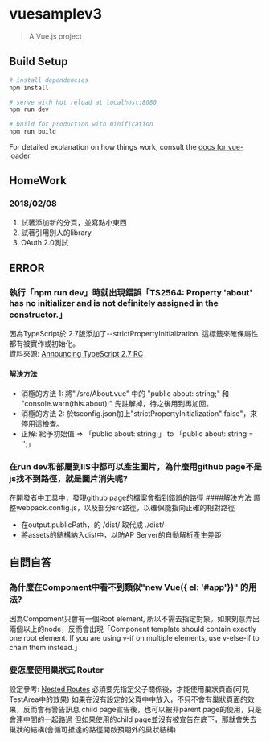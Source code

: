 # vuesamplev3

> A Vue.js project

## Build Setup

``` bash
# install dependencies
npm install

# serve with hot reload at localhost:8080
npm run dev

# build for production with minification
npm run build
```

For detailed explanation on how things work, consult the [docs for vue-loader](http://vuejs.github.io/vue-loader).
## HomeWork
### 2018/02/08
1. 試著添加新的分頁，並寫點小東西
2. 試著引用別人的library
3. OAuth 2.0測試

## ERROR
### 執行「npm run dev」時就出現錯誤「TS2564: Property 'about' has no initializer and is not definitely assigned in the constructor.」
因為TypeScript於 2.7版添加了--strictPropertyInitialization. 這標籤來確保屬性都有被實作或初始化。<br />
資料來源: [Announcing TypeScript 2.7 RC](https://blogs.msdn.microsoft.com/typescript/2018/01/17/announcing-typescript-2-7-rc/)
#### 解決方法
- 消極的方法 1: 將"./src/About.vue" 中的 "public about: string;" 和 "console.warn(this.about);" 先註解掉，待之後用到再加回。
- 消極的方法 2: 於tsconfig.json加上"strictPropertyInitialization":false"，來停用這檢查。
- 正解: 給予初始值 => 「public about: string;」 to 「public about: string = '';」

### 在run dev和部屬到IIS中都可以產生圖片，為什麼用github page不是js找不到路徑，就是圖片消失呢?
在開發者中工具中，發現github page的檔案會指到錯誤的路徑
####解決方法
調整webpack.config.js，以及部分src路徑，以確保能指向正確的相對路徑
- 在output.publicPath，的 /dist/ 取代成 ./dist/
- 將assets的結構納入dist中，以防AP Server的自動解析產生差距

## 自問自答
### 為什麼在Compoment中看不到類似"new Vue({  el: '#app'})" 的用法?
因為Compoment只會有一個Root element, 所以不需去指定對象。如果刻意弄出兩個以上的node，反而會出現「Component template should contain exactly one root element. If you are using v-if on multiple elements, use v-else-if to chain them instead.」

### 要怎麼使用巢狀式 Router
設定參考: [Nested Routes](https://router.vuejs.org/en/essentials/nested-routes.html)
必須要先指定父子關係後，才能使用巢狀頁面(可見TestArea中的效果)
如果在沒有設定<router-view/>的父頁中中放入<router-view/>，不只不會有巢狀頁面的效果，反而會有警告訊息
child page宣告後，也可以被非parent page的使用，只是會連中間的一起路過
但如果使用的child page並沒有被宣告在底下，那就會失去巢狀的結構(會循可抵達的路徑開啟預期外的巢狀結構)

